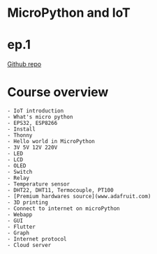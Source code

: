 # MicroPython and IoT
# ep.1
[Github repo](https://github.com/uncleengineer/micropython-iot)
# Course overview
    - IoT introduction
    - What's micro python
    - EPS32, ESP8266
    - Install 
    - Thonny
    - Hello world in MicroPython
    - 3V 5V 12V 220V
    - LED
    - LCD
    - OLED
    - Switch
    - Relay
    - Temperature sensor
    - DHT22, DHT11, Termocouple, PT100
    - [Premium hardwares source](www.adafruit.com)
    - 3D printing
    - Connect to internet on microPython
    - Webapp
    - GUI
    - Flutter
    - Graph
    - Internet protocol
    - Cloud server